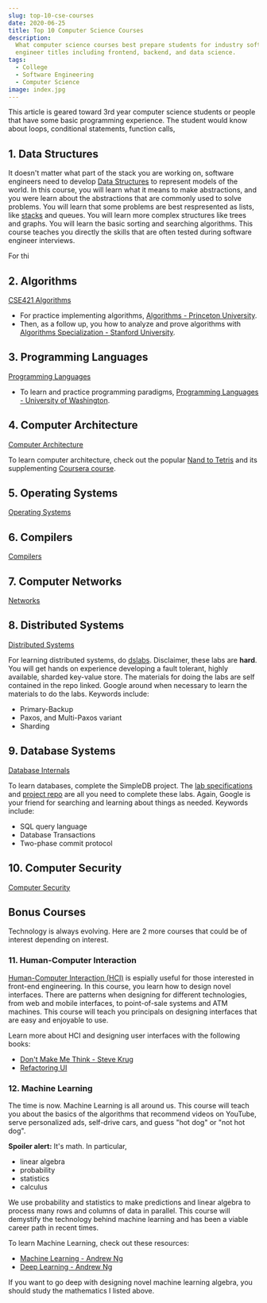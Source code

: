 ```yaml
---
slug: top-10-cse-courses
date: 2020-06-25
title: Top 10 Computer Science Courses
description:
  What computer science courses best prepare students for industry software
  engineer titles including frontend, backend, and data science.
tags:
  - College
  - Software Engineering
  - Computer Science
image: index.jpg
---
```


This article is geared toward 3rd year computer science students or people that
have some basic programming experience. The student would know about loops,
conditional statements, function calls,

## 1. Data Structures

It doesn't matter what part of the stack you are working on, software engineers
need to develop
[Data Structures](https://courses.cs.washington.edu/courses/cse332/) to
represent models of the world. In this course, you will learn what it means to
make abstractions, and you were learn about the abstractions that are commonly
used to solve problems. You will learn that some problems are best respresented
as lists, like [stacks](https://skies.dev/blog/stacks) and queues. You will
learn more complex structures like trees and graphs. You will learn the basic
sorting and searching algorithms. This course teaches you directly the skills
that are often tested during software engineer interviews.

For thi

## 2. Algorithms

[CSE421 Algorithms](https://courses.cs.washington.edu/courses/cse421/)

- For practice implementing algorithms,
  [Algorithms - Princeton University](https://www.coursera.org/learn/algorithms-part1).
- Then, as a follow up, you how to analyze and prove algorithms with
  [Algorithms Specialization - Stanford University](https://www.coursera.org/specializations/algorithms?).

## 3. Programming Languages

[Programming Languages](https://courses.cs.washington.edu/courses/cse403/)

- To learn and practice programming paradigms,
  [Programming Languages - University of Washington](https://www.coursera.org/learn/programming-languages?).

## 4. Computer Architecture

[Computer Architecture](https://courses.cs.washington.edu/courses/cse469/)

To learn computer architecture, check out the popular
[Nand to Tetris](https://www.coursera.org/learn/build-a-computer?) and its
supplementing
[Coursera course](https://www.coursera.org/learn/build-a-computer).

## 5. Operating Systems

[Operating Systems](https://courses.cs.washington.edu/courses/cse451/)

## 6. Compilers

[Compilers](https://courses.cs.washington.edu/courses/cse401/)

## 7. Computer Networks

[Networks](https://courses.cs.washington.edu/courses/cse461/)

## 8. Distributed Systems

[Distributed Systems](https://courses.cs.washington.edu/courses/cse452/)

For learning distributed systems, do
[dslabs](https://github.com/emichael/dslabs). Disclaimer, these labs are
**hard**. You will get hands on experience developing a fault tolerant, highly
available, sharded key-value store. The materials for doing the labs are self
contained in the repo linked. Google around when necessary to learn the
materials to do the labs. Keywords include:

- Primary-Backup
- Paxos, and Multi-Paxos variant
- Sharding

## 9. Database Systems

[Database Internals](https://courses.cs.washington.edu/courses/cse444/)

To learn databases, complete the SimpleDB project. The
[lab specifications](https://github.com/MIT-DB-Class/course-info-2018) and
[project repo](https://github.com/MIT-DB-Class/simple-db-hw) are all you need to
complete these labs. Again, Google is your friend for searching and learning
about things as needed. Keywords include:

- SQL query language
- Database Transactions
- Two-phase commit protocol

## 10. Computer Security

[Computer Security](https://courses.cs.washington.edu/courses/cse484/)

## Bonus Courses

Technology is always evolving. Here are 2 more courses that could be of interest
depending on interest.

### 11. Human-Computer Interaction

[Human-Computer Interaction (HCI)](https://courses.cs.washington.edu/courses/cse440/)
is espially useful for those interested in front-end engineering. In this
course, you learn how to design novel interfaces. There are patterns when
designing for different technologies, from web and mobile interfaces, to
point-of-sale systems and ATM machines. This course will teach you principals on
designing interfaces that are easy and enjoyable to use.

Learn more about HCI and designing user interfaces with the following books:

- [Don't Make Me Think - Steve Krug](https://www.amazon.com/Dont-Make-Me-Think-Usability/dp/0321344758)
- [Refactoring UI](https://refactoringui.com/)

### 12. Machine Learning

The time is now. Machine Learning is all around us. This course will teach you
about the basics of the algorithms that recommend videos on YouTube, serve
personalized ads, self-drive cars, and guess "hot dog" or "not hot dog".

**Spoiler alert:** It's math. In particular,

- linear algebra
- probability
- statistics
- calculus

We use probability and statistics to make predictions and linear algebra to
process many rows and columns of data in parallel. This course will demystify
the technology behind machine learning and has been a viable career path in
recent times.

To learn Machine Learning, check out these resources:

- [Machine Learning - Andrew Ng](https://www.coursera.org/learn/machine-learning)
- [Deep Learning - Andrew Ng](https://www.coursera.org/specializations/deep-learning)

If you want to go deep with designing novel machine learning algebra, you should
study the mathematics I listed above.
